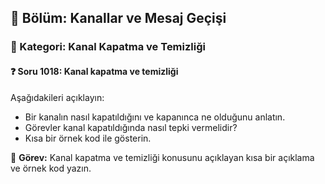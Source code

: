 ## 📘 Bölüm: Kanallar ve Mesaj Geçişi
### 🔹 Kategori: Kanal Kapatma ve Temizliği
#### ❓ Soru 1018: Kanal kapatma ve temizliği

Aşağıdakileri açıklayın:

- Bir kanalın nasıl kapatıldığını ve kapanınca ne olduğunu anlatın.
- Görevler kanal kapatıldığında nasıl tepki vermelidir?
- Kısa bir örnek kod ile gösterin.

🔧 **Görev:** Kanal kapatma ve temizliği konusunu açıklayan kısa bir açıklama ve örnek kod yazın.
